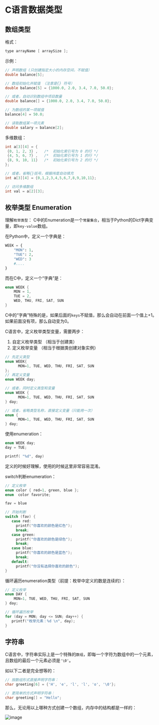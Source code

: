 # C语言数据类型

## 数组类型

格式：
```c
type arrayName [ arraySize ];
```

示例：
```c
// 声明数组 (只创建指定大小的内存空间，不赋值）
double balance[5];

// 数组初始化并赋值 （注意是{} 符号）
double balance[5] = {1000.0, 2.0, 3.4, 7.0, 50.0};

// 或者，自动识别数组中项目数量
double balance[] = {1000.0, 2.0, 3.4, 7.0, 50.0};

// 为数组的某一项赋值
balance[4] = 50.0;

// 读取数组某一项元素
double salary = balance[2];
```

多维数组：
```c
int a[3][4] = {  
 {0, 1, 2, 3} ,   /*  初始化索引号为 0 的行 */
 {4, 5, 6, 7} ,   /*  初始化索引号为 1 的行 */
 {8, 9, 10, 11}   /*  初始化索引号为 2 的行 */
};

// 或者，省略{}括号，根据纬度自动填充
int a[3][4] = {0,1,2,3,4,5,6,7,8,9,10,11};

// 访问多维数组
int val = a[2][3];
```

## 枚举类型 Enumeration

理解`枚举类型`：
C中的Enumeration是一个`常量集合`，相当于Python的Dict字典变量，即`key-value`数组。

在Python中，定义一个字典是：
```py
WEEK = {
    "MON": 1,
    "TUE": 2,
    "WED": 3 
    #....
}
```

而在C中，定义一个“字典”是：
```c
enum WEEK {
    MON = 1,
    TUE = 2,
    WED, THU, FRI, SAT, SUN
}
```
C中的“字典”特殊的是，如果后面的`keys`不赋值，那么会自动在前面一个值上+1。如果前面没有项，那么自动变为0。

C语言中，定义枚举类型变量，需要两步：
1. 自定义枚举类型 （相当于创建类）
2. 定义枚举变量 （相当于根据类创建对象实例）

```c
// 先定义类型
enum WEEK{
      MON=1, TUE, WED, THU, FRI, SAT, SUN
};
// 再定义变量
enum WEEK day;

// 或者，同时定义类型和变量
enum WEEK {
      MON=1, TUE, WED, THU, FRI, SAT, SUN
} day;

// 或者，省略类型名称，直接定义变量（只能用一次）
enum {
      MON=1, TUE, WED, THU, FRI, SAT, SUN
} day;
```

使用enumeration：
```c
enum WEEK day;
day = TUE;

printf( "%d", day)
```

定义的时候好理解，使用的时候这里非常容易混淆。


switch判断enumeration：
```c
// 定义枚举
enum color { red=1, green, blue };
enum  color favorite;

fav = blue

// 开始判断
switch (fav) {
   case red:
     printf("你喜欢的颜色是红色");
     break;
   case green:
     printf("你喜欢的颜色是绿色");
     break;
   case blue:
     printf("你喜欢的颜色是蓝色");
     break;
   default:
     printf("你没有选择你喜欢的颜色");
}
```

循环遍历enumeration类型（前提：枚举中定义的数是连续的）：
```c
// 定义枚举
enum DAY {
    MON=1, TUE, WED, THU, FRI, SAT, SUN
} day;

// 循环遍历枚举
for (day = MON; day <= SUN; day++) {
   printf("枚举元素：%d \n", day);
}
```


## 字符串

C语言中，字符串实际上是一个特殊的`数组`，即每一个字符为数组中的一个元素，且数组的最后一个元素必须是`'\0'`。

如以下二者是完全想等的：
```c
// 按数组形式直接声明字符串：
char greeting[6] = {'H', 'e', 'l', 'l', 'o', '\0'};

// 更简单的方式声明字符串：
char greeting[] = "Hello";
```

那么，无论用以上哪种方式创建一个数组，内存中的结构都是一样的：

![image](https://user-images.githubusercontent.com/14041622/48659004-f19dca00-ea85-11e8-96e7-afc0c4d9a1a6.png)
